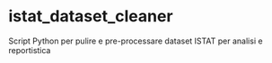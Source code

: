 # istat_dataset_cleaner
Script Python per pulire e pre-processare dataset ISTAT per analisi e reportistica
